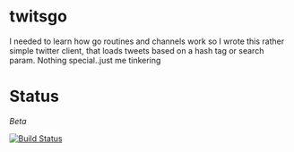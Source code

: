 twitsgo
=======

I needed to learn how go routines and channels work so I wrote this rather simple twitter client, that loads tweets based on a hash tag or search param. Nothing special..just me tinkering

# Status

*Beta*

[![Build Status](https://travis-ci.org/johnwesonga/twitsgo.png?branch=master)](https://travis-ci.org/johnwesonga/twitsgo)